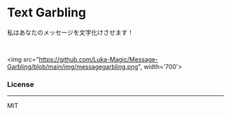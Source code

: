 # Text Garbling
私はあなたのメッセージを文字化けさせます！

<br>

<img src="https://github.com/Luka-Magic/Message-Garbling/blob/main/img/messagegarbling.png", width='700'>

### License
---
MIT
